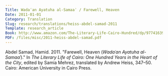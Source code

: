 ```yaml
---
Title: Wadaʿan Ayatuha al-Samaaʾ / Farewell, Heaven
Date: 2011-01-01
Category: Translation
Slug: research/translations/heiss-abdel-samad-2011
Template: research_article
Book: http://www.amazon.com/The-Literary-Life-Cairo-Hundred/dp/9774163907
PDF: /files/misc/2011-heiss-abdel-samad.pdf
---
```


Abdel Samad, Hamid. 2011. "Farewell, Heaven (*Wadaʿan Ayatuha al-Samaaʾ*)." In *The Literary Life of Cairo: One Hundred Years in the Heart of the City*, edited by Samia Mehrez, translated by Andrew Heiss, 347–50. Cairo: American University in Cairo Press.

